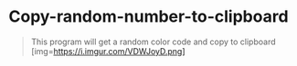 # Copy-random-number-to-clipboard
> This program will get a random color code and copy to clipboard
[img=https://i.imgur.com/VDWJoyD.png]
